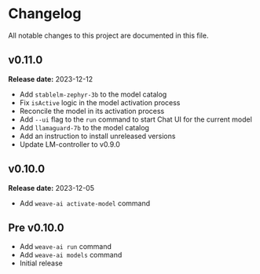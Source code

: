 # Changelog

All notable changes to this project are documented in this file.

## v0.11.0

**Release date:** 2023-12-12

- Add `stablelm-zephyr-3b` to the model catalog
- Fix `isActive` logic in the model activation process
- Reconcile the model in its activation process
- Add `--ui` flag to the `run` command to start Chat UI for the current model
- Add `llamaguard-7b` to the model catalog
- Add an instruction to install unreleased versions
- Update LM-controller to v0.9.0

## v0.10.0

**Release date:** 2023-12-05

- Add `weave-ai activate-model` command

## Pre v0.10.0

- Add `weave-ai run` command
- Add `weave-ai models` command
- Initial release
